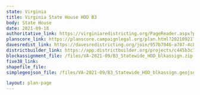 ```yaml
---
state: Virginia
title: Virginia State House HOD B3
body: State House
date: 2021-09-18
authoritative_link: https://virginiaredistricting.org/PageReader.aspx?page=2021PlanData
planscore_link: https://planscore.campaignlegal.org/plan.html?20210921T025618.266268664Z
davesredist_link: https://davesredistricting.org/join/957b7046-a787-4c82-93f8-b7dca27d81f2
districtbuilder_link: https://app.districtbuilder.org/projects/c445b3c7-2b99-4d64-9175-439d1a7b3c21
blockassignment_file: /files/VA-2021-09/B3_Statewide_HOD_blkassign.zip
five38_link:
shapefile_file:
simplegeojson_file: /files/VA-2021-09/B3_Statewide_HOD_blkassign.geojson

layout: plan-page
---
```

